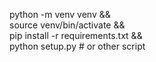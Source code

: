python -m venv venv && \
source venv/bin/activate && \
pip install -r requirements.txt && \
python setup.py # or other script
